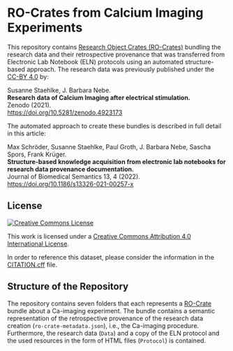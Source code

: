 # RO-Crates from Calcium Imaging Experiments

This repository contains [Research Object Crates (RO-Crates)](https://w3id.org/ro/crate/1.1) bundling the research data and their retrospective provenance that was transferred from Electronic Lab Notebook (ELN) protocols using an automated structure-based approach.
The research data was previously published under the [CC-BY 4.0](http://creativecommons.org/licenses/by/4.0/) by:

Susanne Staehlke, J. Barbara Nebe.<br>
**Research data of Calcium Imaging after electrical stimulation.** <br>
Zenodo (2021).<br>
https://doi.org/10.5281/zenodo.4923173

The automated approach to create these bundles is described in full detail in this article:

Max Schröder, Susanne Staehlke, Paul Groth, J. Barbara Nebe, Sascha Spors, Frank Krüger.<br>
**Structure-based knowledge acquisition from electronic lab notebooks for research data provenance documentation.**<br>
Journal of Biomedical Semantics 13, 4 (2022).<br>
https://doi.org/10.1186/s13326-021-00257-x

## License

[![Creative Commons License](https://i.creativecommons.org/l/by/4.0/88x31.png)](http://creativecommons.org/licenses/by/4.0/)

This work is licensed under a [Creative Commons Attribution 4.0 International License](http://creativecommons.org/licenses/by/4.0/).

In order to reference this dataset, please consider the information in the [CITATION.cff](CITATION.cff) file.

## Structure of the Repository

The repository contains seven folders that each represents a [RO-Crate](https://w3id.org/ro/crate/1.1) bundle about a Ca-imaging experiment.
The bundle contains a semantic representation of the retrospective provenance of the research data creation (`ro-crate-metadata.json`), i.e., the Ca-imaging procedure.
Furthermore, the research data (`Data`) and a copy of the ELN protocol and the used resources in the form of HTML files (`Protocol`) is contained.